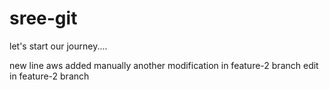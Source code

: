 # sree-git
let's start our journey....


new line aws added manually
another modification in feature-2 branch
edit in feature-2 branch